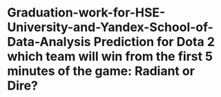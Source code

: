 # Graduation-work-for-HSE-University-and-Yandex-School-of-Data-Analysis Prediction for Dota 2 which team will win from the first 5 minutes of the game: Radiant or Dire? 
